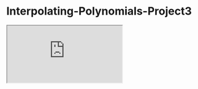 # Interpolating-Polynomials-Project3
<iframe class="render-viewer " src="https://viewscreen.githubusercontent.com/view/pdf?color_mode=light&amp;commit=c72b5020d311047bcaa47e503ad5a494f3233b4c&amp;enc_url=68747470733a2f2f7261772e67697468756275736572636f6e74656e742e636f6d2f6e7073362d7577662f4d6574686f64734f66506f6c796e6f6d69616c496e746572706f6c6174696f6e2f633732623530323064333131303437626361613437653530336164356134393466333233336234632f50617065722f4d6574686f64732532306f66253230506f6c796e6f6d69616c253230496e746572706f6c6174696f6e2e706466&amp;logged_in=true&amp;nwo=nps6-uwf%2FMethodsOfPolynomialInterpolation&amp;path=Paper%2FMethods+of+Polynomial+Interpolation.pdf&amp;repository_id=387747838&amp;repository_type=Repository#e2619380-9c94-4d03-8d45-4a7bb43b0828" sandbox="allow-scripts allow-same-origin allow-top-navigation" title="File display">
          Viewer requires iframe.
      </iframe>
